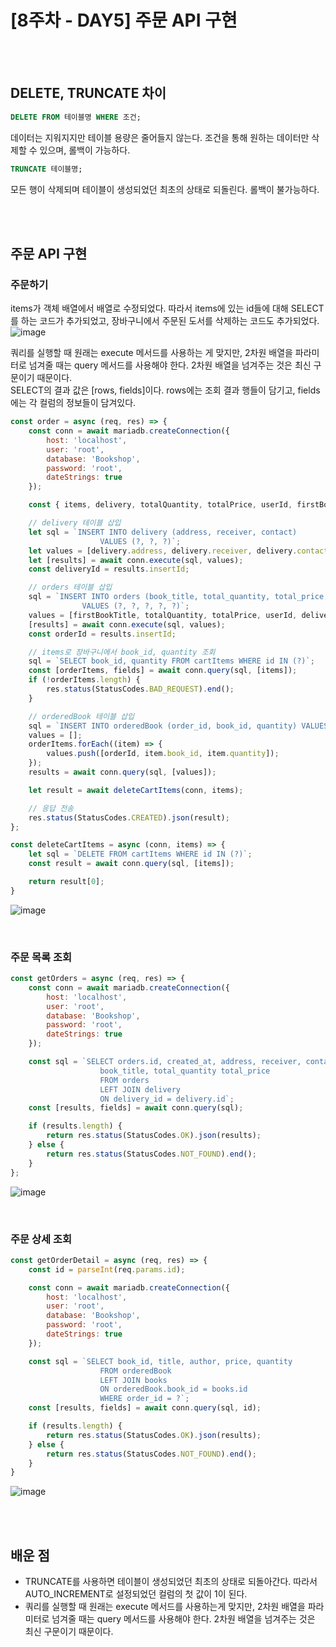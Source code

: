 # [8주차 - DAY5] 주문 API 구현

<br><br>

## DELETE, TRUNCATE 차이
``` sql
DELETE FROM 테이블명 WHERE 조건;
```
데이터는 지워지지만 테이블 용량은 줄어들지 않는다. 조건을 통해 원하는 데이터만 삭제할 수 있으며, 롤백이 가능하다.

``` sql
TRUNCATE 테이블명;
```
모든 행이 삭제되며 테이블이 생성되었던 최초의 상태로 되돌린다. 롤백이 불가능하다.

<br><br>

## 주문 API 구현
### 주문하기
items가 객체 배열에서 배열로 수정되었다. 따라서 items에 있는 id들에 대해 SELECT를 하는 코드가 추가되었고, 장바구니에서 주문된 도서를 삭제하는 코드도 추가되었다.<br>
![image](https://github.com/ncherryu/DevcourseTIL/assets/161540219/216e540f-6936-4907-90e7-07deae15a927)

쿼리를 실행할 때 원래는 execute 메서드를 사용하는 게 맞지만, 2차원 배열을 파라미터로 넘겨줄 때는 query 메서드를 사용해야 한다. 2차원 배열을 넘겨주는 것은 최신 구문이기 때문이다.
<br>
SELECT의 결과 값은 [rows, fields]이다. rows에는 조회 결과 행들이 담기고, fields에는 각 컬럼의 정보들이 담겨있다.
``` javascript
const order = async (req, res) => {
    const conn = await mariadb.createConnection({
        host: 'localhost',
        user: 'root',
        database: 'Bookshop',
        password: 'root',
        dateStrings: true
    });

    const { items, delivery, totalQuantity, totalPrice, userId, firstBookTitle } = req.body;

    // delivery 테이블 삽입
    let sql = `INSERT INTO delivery (address, receiver, contact) 
                    VALUES (?, ?, ?)`;
    let values = [delivery.address, delivery.receiver, delivery.contact];
    let [results] = await conn.execute(sql, values);
    const deliveryId = results.insertId;

    // orders 테이블 삽입
    sql = `INSERT INTO orders (book_title, total_quantity, total_price, user_id, delivery_id) 
                VALUES (?, ?, ?, ?, ?)`;
    values = [firstBookTitle, totalQuantity, totalPrice, userId, deliveryId];
    [results] = await conn.execute(sql, values);
    const orderId = results.insertId;

    // items로 장바구니에서 book_id, quantity 조회
    sql = `SELECT book_id, quantity FROM cartItems WHERE id IN (?)`;
    const [orderItems, fields] = await conn.query(sql, [items]);
    if (!orderItems.length) {
        res.status(StatusCodes.BAD_REQUEST).end();
    }

    // orderedBook 테이블 삽입
    sql = `INSERT INTO orderedBook (order_id, book_id, quantity) VALUES ?`;
    values = [];
    orderItems.forEach((item) => {
        values.push([orderId, item.book_id, item.quantity]);
    });
    results = await conn.query(sql, [values]);

    let result = await deleteCartItems(conn, items);

    // 응답 전송
    res.status(StatusCodes.CREATED).json(result);
};

const deleteCartItems = async (conn, items) => {
    let sql = `DELETE FROM cartItems WHERE id IN (?)`;
    const result = await conn.query(sql, [items]);

    return result[0];
}
```
![image](https://github.com/ncherryu/DevcourseTIL/assets/161540219/9321990a-b76f-422d-bca7-d4472680cc76)

<br>

### 주문 목록 조회
``` javascript
const getOrders = async (req, res) => {
    const conn = await mariadb.createConnection({
        host: 'localhost',
        user: 'root',
        database: 'Bookshop',
        password: 'root',
        dateStrings: true
    });

    const sql = `SELECT orders.id, created_at, address, receiver, contact, 
                    book_title, total_quantity total_price
                    FROM orders
                    LEFT JOIN delivery
                    ON delivery_id = delivery.id`;
    const [results, fields] = await conn.query(sql);

    if (results.length) {
        return res.status(StatusCodes.OK).json(results);
    } else {
        return res.status(StatusCodes.NOT_FOUND).end();
    }
};
```
![image](https://github.com/ncherryu/DevcourseTIL/assets/161540219/31368d16-ddc5-451e-aa44-1e40ffa0d43e)

<br>

### 주문 상세 조회
``` javascript
const getOrderDetail = async (req, res) => {
    const id = parseInt(req.params.id);

    const conn = await mariadb.createConnection({
        host: 'localhost',
        user: 'root',
        database: 'Bookshop',
        password: 'root',
        dateStrings: true
    });

    const sql = `SELECT book_id, title, author, price, quantity
                    FROM orderedBook
                    LEFT JOIN books
                    ON orderedBook.book_id = books.id
                    WHERE order_id = ?`;
    const [results, fields] = await conn.query(sql, id);

    if (results.length) {
        return res.status(StatusCodes.OK).json(results);
    } else {
        return res.status(StatusCodes.NOT_FOUND).end();
    }
}
```
![image](https://github.com/ncherryu/DevcourseTIL/assets/161540219/d17757fa-d949-44bb-965b-e01eee67f640)

<br><br>

## 배운 점
- TRUNCATE를 사용하면 테이블이 생성되었던 최초의 상태로 되돌아간다. 따라서 AUTO_INCREMENT로 설정되었던 컬럼의 첫 값이 1이 된다.
- 쿼리를 실행할 때 원래는 execute 메서드를 사용하는게 맞지만, 2차원 배열을 파라미터로 넘겨줄 때는 query 메서드를 사용해야 한다. 2차원 배열을 넘겨주는 것은 최신 구문이기 때문이다.


